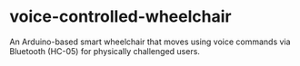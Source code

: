 # voice-controlled-wheelchair
An Arduino-based smart wheelchair that moves using voice commands via Bluetooth (HC-05) for physically challenged users.

